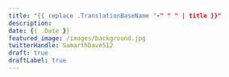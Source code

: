 ```yaml
---
title: "{{ replace .TranslationBaseName "-" " " | title }}"
description:
date: {{ .Date }}
featured_image: /images/background.jpg
twitterHandle: SamarthDave512
draft: true
draftLabel: true
---
```

